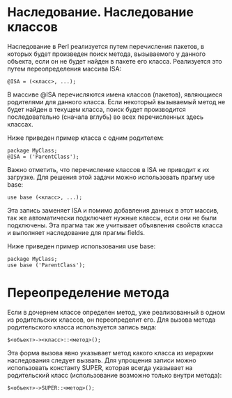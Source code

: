 Наследование.
Наследование классов
====================

Наследование в Perl реализуется путем перечисления пакетов, в которых будет произведен поиск метода, вызываемого у данного объекта, если он не будет найден в пакете его класса. Реализуется это путем переопределения массива ISA:

    @ISA = (<класс>, ...);

В массиве @ISA перечисляются имена классов (пакетов), являющиеся родителями для данного класса. Если некоторый вызываемый метод не будет найден в текущем класса, поиск будет производится последовательно (сначала вглубь) во всех перечисленных здесь классах.

Ниже приведен пример класса с одним родителем:

    package MyClass;
    @ISA = ('ParentClass');

Важно отметить, что перечисление классов в ISA не приводит к их загрузке. Для решения этой задачи можно использовать прагму use base:

    use base (<класс>, ...);

Эта запись заменяет ISA и помимо добавления данных в этот массив, так же автоматически подключает нужные классы, если они не были подключены. Эта прагма так же учитывает объявления свойств класса и выполняет наследование для прагмы fields.

Ниже приведен пример использования use base:

    package MyClass;
    use base ('ParentClass');

Переопределение метода
======================

Если в дочернем классе определен метод, уже реализованный в одном из родительских классов, он переопределит его. Для вызова метода родительского класса используется запись вида:

    $<объект>-><класс>::<метод>();

Эта форма вызова явно указывает метод какого класса из иерархии наследования следует вызвать. Для упрощения записи можно использовать константу SUPER, которая всегда указывает на родительский класс (использование возможно только внутри метода):

    $<объект>->SUPER::<метод>();

